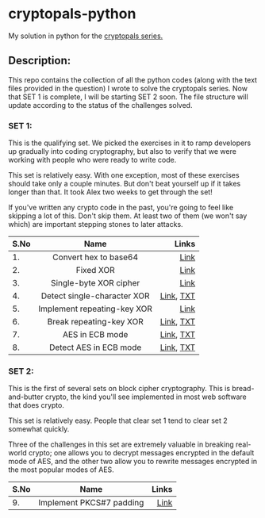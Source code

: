 # cryptopals-python
My solution in python for the [cryptopals series.](https://cryptopals.com/)

## Description:
  This repo contains the collection of all the python codes (along with the text files provided in the question) I wrote to solve the cryptopals series.
  Now that SET 1 is complete, I will be starting SET 2 soon. The file structure will update according to the status of the challenges solved.
  
  
### SET 1:
This is the qualifying set. We picked the exercises in it to ramp developers up gradually into coding cryptography, but also to verify that we were working with people who were ready to write code.

This set is relatively easy. With one exception, most of these exercises should take only a couple minutes. But don't beat yourself up if it takes longer than that. It took Alex two weeks to get through the set!

If you've written any crypto code in the past, you're going to feel like skipping a lot of this. Don't skip them. At least two of them (we won't say which) are important stepping stones to later attacks. 

  | S.No | Name | Links |
  |:---|:------------------------------:|----------:|
  | 1.| Convert hex to base64 | [Link](https://github.com/samsepi0x0/cryptopals-python/blob/main/SET_1/code1.py) |
  | 2.| Fixed XOR | [Link](https://github.com/samsepi0x0/cryptopals-python/blob/main/SET_1/code2.py) |
  | 3.| Single-byte XOR cipher | [Link](https://github.com/samsepi0x0/cryptopals-python/blob/main/SET_1/code3.py) |
  | 4.| Detect single-character XOR | [Link](https://github.com/samsepi0x0/cryptopals-python/blob/main/SET_1/code4.py), [TXT](https://github.co/samsepi0x0/cryptopals-python/blob/main/SET_1/4.txt) |
  | 5.| Implement repeating-key XOR | [Link](https://github.com/samsepi0x0/cryptopals-python/blob/main/SET_1/code5.py) |
  | 6.| Break repeating-key XOR | [Link](https://github.com/samsepi0x0/cryptopals-python/blob/main/SET_1/code6.py), [TXT](https://github.com/samsepi0x0/cryptopals-python/blob/main/SET_1/6.txt) |
  | 7.| AES in ECB mode | [Link](https://github.com/samsepi0x0/cryptopals-python/blob/main/SET_1/code7.py), [TXT](https://github.com/samsepi0x0/cryptopals-python/blob/main/SET_1/7.txt) |
  | 8.| Detect AES in ECB mode | [Link](https://github.com/samsepi0x0/cryptopals-python/blob/main/SET_1/code8.py), [TXT](https://github.com/samsepi0x0/cryptopals-python/blob/main/SET_1/8.txt) |


### SET 2:
 This is the first of several sets on block cipher cryptography. This is bread-and-butter crypto, the kind you'll see implemented in most web software that does crypto.

This set is relatively easy. People that clear set 1 tend to clear set 2 somewhat quickly.

Three of the challenges in this set are extremely valuable in breaking real-world crypto; one allows you to decrypt messages encrypted in the default mode of AES, and the other two allow you to rewrite messages encrypted in the most popular modes of AES. 

  | S.No | Name | Links |
  |:---|:------------------------------:|----------:|
  | 9. | Implement PKCS#7 padding | [Link](https://github.com/samsepi0x0/cryptopals-python/blob/main/SET_2/code9.py) |
